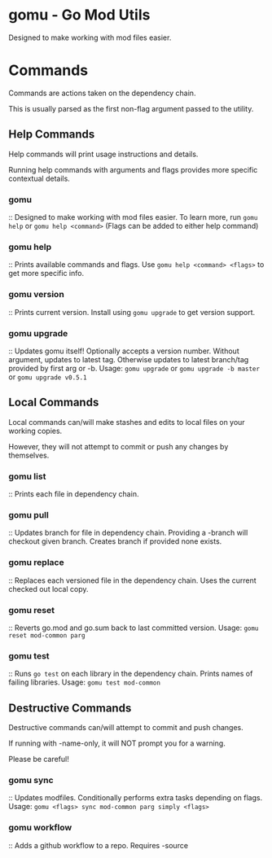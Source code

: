 # gomu - Go Mod Utils #
Designed to make working with mod files easier.


# Commands #
Commands are actions taken on the dependency chain.

This is usually parsed as the first non-flag argument passed to the utility.


## Help Commands ##
Help commands will print usage instructions and details.

Running help commands with arguments and flags provides more specific contextual details.

### gomu ###
  :: Designed to make working with mod files easier.
  To learn more, run `gomu help` or `gomu help <command>`
  (Flags can be added to either help command)

### gomu help ###
  :: Prints available commands and flags.
  Use `gomu help <command> <flags>` to get more specific info.

### gomu version ###
  :: Prints current version.
  Install using `gomu upgrade` to get version support.

### gomu upgrade ###
  :: Updates gomu itself!
  Optionally accepts a version number.
  Without argument, updates to latest tag.
  Otherwise updates to latest branch/tag provided by first arg or -b.
  Usage: `gomu upgrade` or `gomu upgrade -b master` or `gomu upgrade v0.5.1`


## Local Commands ##
Local commands can/will make stashes and edits to local files on your working copies.

However, they will not attempt to commit or push any changes by themselves.

### gomu list ###
  :: Prints each file in dependency chain.

### gomu pull ###
  :: Updates branch for file in dependency chain.
  Providing a -branch will checkout given branch.
  Creates branch if provided none exists.

### gomu replace ###
  :: Replaces each versioned file in the dependency chain.
  Uses the current checked out local copy.

### gomu reset ###
  :: Reverts go.mod and go.sum back to last committed version.
  Usage: `gomu reset mod-common parg`

### gomu test ###
  :: Runs `go test` on each library in the dependency chain.
  Prints names of failing libraries.
  Usage: `gomu test mod-common`


## Destructive Commands ##
Destructive commands can/will attempt to commit and push changes.

If running with -name-only, it will NOT prompt you for a warning.

Please be careful!

### gomu sync ###
  :: Updates modfiles.
  Conditionally performs extra tasks depending on flags.
  Usage: `gomu <flags> sync mod-common parg simply <flags>`

### gomu workflow ###
  :: Adds a github workflow to a repo.
  Requires -source <template path>.
  Usage: `gomu workflow mod-utils -c -b new-workflow -source workflows/templates/auto-tag.yml`

# Flags #
Flags are options that can be set for some commands. 

Flags can be added before or after command name.

However, it is best not to split up flags and commands/args to avoid any accidental commands.

### [-i -in -include] ###
  :: Will aggregate files in 1 or more directories.
  Usage: `gomu list -i hatchify -i vroomy`

### [-b -branch] ###
  :: Will checkout or create said branch
  Updating or creating a pull request.
  Depending on command and other flags.
  Usage: `gomu pull -b feature/Jira-Ticket`

### [-name -name-only] ###
  :: Will reduce output to just the filenames changed.
  (ls-styled output for | chaining)
  Usage: `gomu list -name`

### [-direct -direct-import] ###
  :: Will avoid recursion in dependency sorting.
  Only includes deps in go.mod (not go.sum).
  Usage: `gomu list mod-utils -direct`

### [-c -commit] ###
  :: Will commit local changes if present.
  Includes all changed files in repository.
  Usage: `gomu sync -c`

### [-pr -pull-request] ###
  :: Will create a pull request if possible.
  Fails if on master, or if no changes.
  Usage: `gomu sync -pr`

### [-m -msg -message] ###
  :: Will set a custom commit message.
  Applies to -c and -pr flags.
  Usage: `gomu sync -c -m "Update all the things!"`

### [-t -tag] ###
  :: Will increment tag if new commits since last tag.
  Requires tag previously set.
  Usage: `gomu sync -t`

### [-set -set-version] ###
  :: Can be used with -tag to update semver.
  Will force tag version for all deps in chain.
  Usage: `gomu sync -t -set v0.5.0`

### [-s -source -source-path] ###
  :: Required for workflow and secret commands.
  Will provide a source template or secret file.
  Usage: `gomu workflow mod-utils -source path/to/template.yml`
